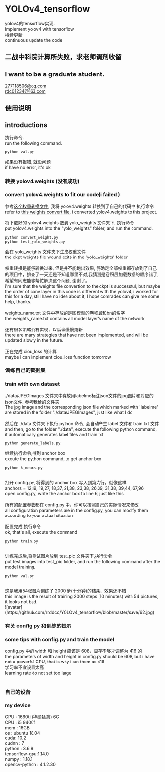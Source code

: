 # YOLOv4_tensorflow
yolov4的tensorflow实现. <br/>
Implement yolov4 with tensorflow<br/>
持续更新<br/>
continuous update the code<br/>

## 二战中科院计算所失败，求老师调剂收留
## I want to be a graduate student.
277118506@qq.com<br/>
rdc01234@163.com<br/>

## 使用说明
## introductions
执行命令. <br/>
run the following command.
```
python val.py
```
如果没有报错, 就没问题<br/>
if have no error, it's ok

### 转换 yolov4.weights (没有成功)
### convert yolov4.weights to fit our code(i failed )
参考[这个权重转换文件](https://github.com/wizyoung/YOLOv3_TensorFlow/blob/master/convert_weight.py), 我将 yolov4.weights 转换到了自己的代码中
执行命令<br/>
refer to [this weights convert file](https://github.com/wizyoung/YOLOv3_TensorFlow/blob/master/convert_weight.py), i converted yolov4.weights to this project.<br/>
<br/>
将下载好的 yolov4.weights 放到 yolo_weights 文件夹下, 执行命令<br/>
put yolov4.weights into the "yolo_weights" folder, and run the command.
```
python convert_weight.py
python test_yolo_weights.py
```
会在 yolo_weights 文件夹下生成权重文件<br/>
the ckpt weights file wound exits in the 'yolo_weights' folder<br/>
<br/>
权重转换是能够转换过来, 但是并不能跑出效果, 我确定全部权重都存放到了自己的项目中，排查了一天还是不知道哪里不对,我猜测是卷积层加载数据的顺序错了, 希望有同志能够帮忙解决这个问题, 谢谢了。<br/>
i'm sure that the weights file convertion to the ckpt is successful, but maybe the order of conv layer in this code is different with the yolov4, i worked for this for a day, still have no idea about it, I hope comrades can give me some help, thanks.<br/>
<br/>
weights_name.txt 文件中存放的是图模型的卷积层和bn的名字<br/>
the weights_name.txt contains all model layer's name of the network <br/>
<br/>
还有很多策略没有实现，以后会慢慢更新</br>
there are many strategies that have not been implemented, and will be updated slowly in the future.</br>
<br/>
正在完成 ciou_loss 的计算</br>
maybe i can implement ciou_loss function tomorrow</br>


### 训练自己的数据集
### train with own dataset
./data/JPEGImages 文件夹中存放用labelme标注json文件的jpg图片和对应的json文件, 参考我给的文件夹<br/>
The jpg image and the corresponding json file which marked with 'labelme' are stored in the folder "./data/JPEGImages", just like what I do<br/>
<br/>
然后在 ./data 文件夹下执行 python 命令, 会自动产生 label 文件和 train.txt 文件<br/>
and then, go to the folder "./data", execute the following python command, it automatically generates label files and train.txt
```
python generate_labels.py
```
继续执行命令,得到 anchor box<br/>
excute the python command, to get anchor box
```
python k_means.py
```
<br/>
打开 config.py, 将得到的 anchor box 写入到第六行，就像这样<br/>
anchors = 12,19, 19,27, 18,37, 21,38, 23,38, 26,39, 31,38, 39,44, 67,96<br/>
open config.py, write the anchor box to line 6, just like this<br/>
<br/>
所有的配置参数都在 config.py 中，你可以按照自己的实际情况来修改<br/>
all configuration parameters are in the config.py, you can modify them according to your actual situation<br/>
<br/>
配置完成,执行命令<br/>
ok, that's all, execute the command

```
python train.py
```
<br/>
训练完成后,将测试图片放到 test_pic 文件夹下,执行命令<br/>
put test images into test_pic folder, and run the following command after the model training.<br/>

```
python val.py
```
<br/>
这是我用54张图片训练了 2000 步(十分钟)的结果，效果还不错<br/>
this image is the result of training 2000 steps (10 minutes) with 54 pictures, it looks not bad. <br/>
![avatar](https://github.com/rrddcc/YOLOv4_tensorflow/blob/master/save/62.jpg)

### 有关 config.py 和训练的提示
### some tips with config.py and train the model
config.py 中的 width 和 height 应该是 608，显存不够才调整为 416 的<br/>
the parameters of width and height in config.py should be 608, but i have not a powerful GPU, that is why i set them as 416<br/>
学习率不宜设置太高<br/>
learning rate do not set too large<br/>
<br/>

### 自己的设备
### my device
GPU : 1660ti (华硕猛禽) 6G<br/>
CPU : i5 9400f<br/>
mem : 16GB<br/>
os  : ubuntu 18.04<br/>
cuda: 10.2<br/>
cudnn : 7<br/>
python : 3.6.9<br/>
tensorflow-gpu:1.14.0<br/>
numpy : 1.18.1<br/>
opencv-python : 4.1.2.30<br/>
